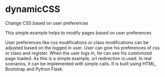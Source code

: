 # dynamicCSS
Change CSS based on user preferences

This simple example helps to modify pages based on user preferences

User preferences like css modifications or class modifications can be adjusted based on the logged in user.
User can give his preferences of css or class and register. When the user logs in, he can see his customized page loaded.
As this is a simple example, url redirection is used. In real scenarios, it can be implemented with simple calls.
It is built using HTML, Bootstrap and Python Flask.
